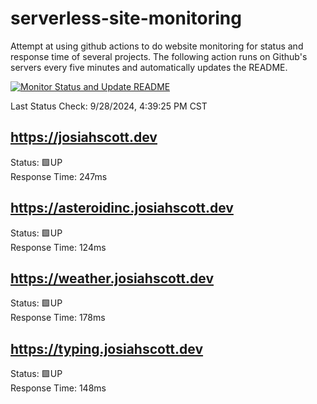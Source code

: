# serverless-site-monitoring
Attempt at using github actions to do website monitoring for status and response time of several projects. The following action runs on Github's servers every five minutes and automatically updates the README.  

[![Monitor Status and Update README](https://github.com/JosiahSco/serverless-site-monitoring/actions/workflows/monitor.yaml/badge.svg)](https://github.com/JosiahSco/serverless-site-monitoring/actions/workflows/monitor.yaml)

Last Status Check: 9/28/2024, 4:39:25 PM CST

## https://josiahscott.dev
Status: 🟩UP  
Response Time: 247ms

## https://asteroidinc.josiahscott.dev
Status: 🟩UP  
Response Time: 124ms

## https://weather.josiahscott.dev
Status: 🟩UP  
Response Time: 178ms

## https://typing.josiahscott.dev
Status: 🟩UP  
Response Time: 148ms

